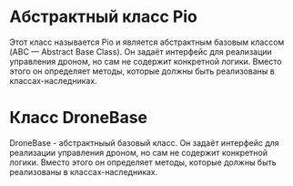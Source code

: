 # Абстрактный класс Pio
Этот класс называется Pio и является абстрактным базовым классом 
(ABC — Abstract Base Class). Он задаёт интерфейс для реализации 
управления дроном, но сам не содержит конкретной логики. Вместо 
этого он определяет методы, которые должны быть реализованы в 
классах-наследниках.

# Класс DroneBase
DroneBase - абстрактныый базовый класс. Он задаёт интерфейс для 
реализации управления дроном, но сам не содержит конкретной логики.
Вместо этого он определяет методы, которые должны быть реализованы
в классах-наследниках.